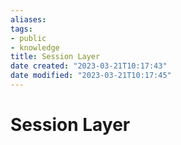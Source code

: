```yaml
---
aliases: 
tags:
- public
- knowledge
title: Session Layer
date created: "2023-03-21T10:17:43"
date modified: "2023-03-21T10:17:45"
---
```


# Session Layer

